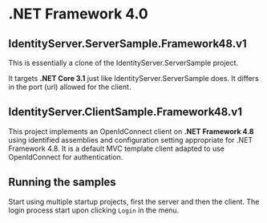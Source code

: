 .NET Framework 4.0
==================

## IdentityServer.ServerSample.Framework48.v1

This is essentially a clone of the IdentityServer.ServerSample project.

It targets **.NET Core 3.1** just like IdentityServer.ServerSample does. It differs
in the port (url) allowed for the client.

## IdentityServer.ClientSample.Framework48.v1

This project implements an OpenIdConnect client on **.NET Framework 4.8** using identified assemblies and configuration
setting appropriate for .NET Framework 4.8. It is a default MVC template client adapted to use OpenIdConnect for authentication.

## Running the samples

Start using multiple startup projects, first the server and then the client.
The login process start upon clicking `Login` in the menu.



